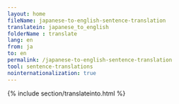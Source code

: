 ```yaml
---
layout: home
fileName: japanese-to-english-sentence-translation
translatein: japanese_to_english
folderName : translate
lang: en
from: ja
to: en
permalink: /japanese-to-english-sentence-translation
tool: sentence-translations
nointernationalization: true
---
```

{% include section/translateinto.html %}
